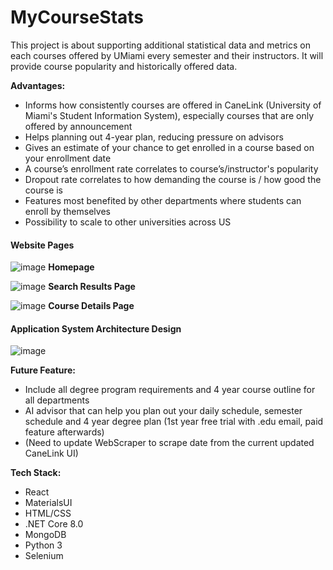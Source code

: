 # MyCourseStats

This project is about supporting additional statistical data and metrics on each courses offered by UMiami every semester and their instructors. It will provide course popularity and historically offered data.

**Advantages:**
- Informs how consistently courses are offered in CaneLink (University of Miami's Student Information System), especially courses that are only offered by announcement
- Helps planning out 4-year plan, reducing pressure on advisors
- Gives an estimate of your chance to get enrolled in a course based on your enrollment date
- A course’s enrollment rate correlates to course’s/instructor's popularity
- Dropout rate correlates to how demanding the course is / how good the course is
- Features most benefited by other departments where students can enroll by themselves
- Possibility to scale to other universities across US

#### Website Pages

![image](https://github.com/user-attachments/assets/8fcf7404-41f5-412d-8902-30786f3f5d49)
**Homepage**

![image](https://github.com/user-attachments/assets/9ffaeffc-b1c0-4429-8517-289b6a650a3d)
**Search Results Page**

![image](https://github.com/user-attachments/assets/c911cdff-0c88-4d89-955d-871d0f71bd0c)
**Course Details Page**

#### Application System Architecture Design
![image](https://github.com/user-attachments/assets/0b3d4e4a-c6c0-4883-8b25-0be368974fa8)


**Future Feature:**
- Include all degree program requirements and 4 year course outline for all departments
- AI advisor that can help you plan out your daily schedule, semester schedule and 4 year degree plan (1st year free trial with .edu email, paid feature afterwards)
- (Need to update WebScraper to scrape date from the current updated CaneLink UI)

**Tech Stack:**
- React
- MaterialsUI
- HTML/CSS
- .NET Core 8.0
- MongoDB
- Python 3
- Selenium
